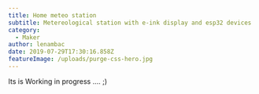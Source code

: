 ```yaml
---
title: Home meteo station
subtitle: Metereological station with e-ink display and esp32 devices
category:
  - Maker
author: lenambac
date: 2019-07-29T17:30:16.858Z
featureImage: /uploads/purge-css-hero.jpg
---
```


Its is Working in progress .... ;)